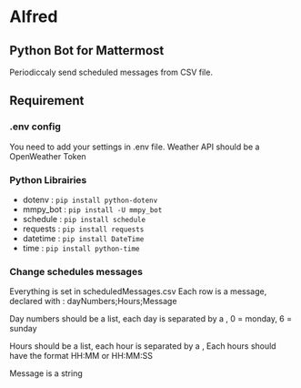 # Alfred
## Python Bot for Mattermost
Periodiccaly send scheduled messages from CSV file.

## Requirement
### .env config
You need to add your settings in .env file. Weather API should be a OpenWeather Token

### Python Librairies
- dotenv : `pip install python-dotenv`
- mmpy_bot : `pip install -U mmpy_bot`
- schedule : `pip install schedule`
- requests : `pip install requests`
- datetime : `pip install DateTime`
- time : `pip install python-time`

### Change schedules messages
Everything is set in scheduledMessages.csv
Each row is a message, declared with :
dayNumbers;Hours;Message

Day numbers should be a list, each day is separated by a , 
0 = monday, 6 = sunday

Hours should be a list, each hour is separated by a ,
Each hours should have the format HH:MM or HH:MM:SS

Message is a string


